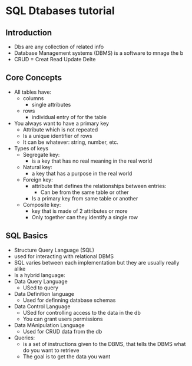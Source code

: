 # SQL Dtabases tutorial

## Introduction

- Dbs are any collection of related info
- Database Management systems (DBMS) is a software to mnage the b
- CRUD = Creat Read Update Delte

## Core Concepts

- All tables have:
  - columns
    - single attributes
  - rows
    - individual entry of for the table
- You always want to have a primary key
  - Attribute which is not repeated
  - Is a unique identifier of rows
  - It can be whatever: string, number, etc.
- Types of keys
  - Segregate key:
    - is a key that has no real meaning in the real world
  - Natural key:
    - a key that has a purpose in the real world
  - Foreign key:
    - attribute that defines the relationships between entries:
      - Can be from the same table or other
    - Is a primary key from same table or another
  - Composite key:
    - key that is made of 2 attributes or more
    - Only together can they identify a single row

## SQL Basics

- Structure Query Language (SQL)
- used for interacting with relational DBMS
- SQL varies between each implementation but they are usually really alike
- Is a hybrid language:
- Data Query Language
  - USed to query
- Data Definition language
  - Used for definning database schemas
- Data Control Language
  - USed for controlling access to the data in the db
  - You can grant users permissions
- Data MAnipulation Language
  - Used for CRUD data from the db
- Queries:
  - is a set of instructions given to the DBMS, that tells the DBMS what do you want to retrieve
  - The goal is to get the data you want


